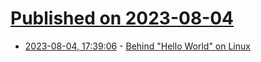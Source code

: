 # [Published on 2023-08-04](index.md)

* [2023-08-04, 17:39:06](https://lobste.rs/s/4qwiub/behind_hello_world_on_linux) - [Behind \"Hello World\" on Linux](https://jvns.ca/blog/2023/08/03/behind--hello-world/)
